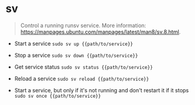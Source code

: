 # sv
> Control a running runsv service.
> More information: <https://manpages.ubuntu.com/manpages/latest/man8/sv.8.html>.

- Start a service
`sudo sv up {{path/to/service}}`

- Stop a service
`sudo sv down {{path/to/service}}`

- Get service status
`sudo sv status {{path/to/service}}`

- Reload a service
`sudo sv reload {{path/to/service}}`

- Start a service, but only if it's not running and don't restart it if it stops
`sudo sv once {{path/to/service}}`
